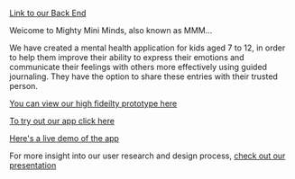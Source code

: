 [Link to our Back End](https://github.com/dlrodev92/mighty_mini_minds_backEnd)

Weicome to Mighty Mini Minds, also known as MMM... 

We have created a  mental health application for kids aged 7 to 12, in order to help them improve their ability to express their emotions and communicate their feelings with others more effectively using guided journaling. 
They have the option to share these entries with their trusted person. 

[You can view our high fideilty prototype here](https://shorturl.at/bAHW4)

[To try out our app click here](https://wonderful-paletas-0c1299.netlify.app/)

[Here's a live demo of the app](https://www.youtube.com/watch?v=MhEH8YmNl_Y&ab_channel=GM)

For more insight into our user research and design process, [check out our presentation](https://www.canva.com/design/DAFo4zRd770/eyrbLyuqBd3gvLHkk7FnFA/view?utm_content=DAFo4zRd770&utm_campaign=designshare&utm_medium=link&utm_source=publishsharelink)




